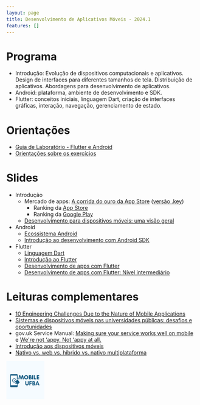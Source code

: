 ```yaml
---
layout: page
title: Desenvolvimento de Aplicativos Móveis - 2024.1
features: []
---
```

<!-- 
# Informações básicas

- Site: [v.ht/matc89](http://v.ht/matc89)
- Professor: Rodrigo Rocha <rodrigorgs@ufba.br>
- Aulas:
  - QUA, 18:30, sala 210 do PAF I
  - SEX, 18:30, lab 143 do IME

**Conteúdo**: Conceitos de desenvolvimento de apps para dispositivos móveis. Desenvolvimento de aplicativos nativos com Android SDK e linguagem Java. Noções da aplicação de tecnologias da web para dispositivos móveis.
 -->
<!-- 
# Avaliações

- (3,0) [Desenvolvimento de pequenos apps com Android SDK](exercicios-android) (individual)
- (5,0) [Workshop de tecnologia de desenvolvimento mobile](workshop) (em equipes de até 6 pessoas, a partir de 16/11)
  - (1,0) Guia de configuração
  - (1,5) Workshop: parte teórica
  - (2,0) Workshop: desenvolvimento
  - (0,5) Exercício proposto (bem especificado, nível de dificuldade adequado)
- (2,0) Resolução de exercícios de **dois** workshops (mesmas equipes do workshop)
-->
<!--    

    * Exercício 1: Hello World
    * Exercício 2: Navegação
    * Exercício 3: Lista

-->

# Programa

- Introdução: Evolução de dispositivos computacionais e aplicativos. Design de interfaces para diferentes tamanhos de tela. Distribuição de aplicativos. Abordagens para desenvolvimento de aplicativos.
- Android: plataforma, ambiente de desenvolvimento e SDK.
- Flutter: conceitos iniciais, linguagem Dart, criação de interfaces gráficas, interação, navegação, gerenciamento de estado.

<!-- 
# Exercícios

Primeiramente, veja [como fazer os exercícios](https://docs.google.com/presentation/d/11AntLlFpDEDVDFjMKZLlIz2XMshifSEnElz5dqlTSbs/edit?usp=sharing).

- [Exercícios de Dart](https://classroom.github.com/a/X12g1jra)
- [Exercícios de Flutter - parte 1](https://classroom.github.com/a/_eUZUjRc) - **Atenção**: no exercício do Snackbar, use uma duração de 500 milissegundos.
- [Exercícios de Flutter - parte 2](https://classroom.github.com/a/LOuoCp4b)

# Projeto

Veja [informações sobre o projeto](20231/projeto-flutter)
-->

# Orientações

<!--

- [Guia de Laboratório - Android](https://docs.google.com/document/d/13sOy6BJv51Xiud7gHsxtIdgrnDOrTgB7VNpOvEomo7I/edit)
- [Orientações Gerais sobre os Exercícios](https://docs.google.com/presentation/d/11AntLlFpDEDVDFjMKZLlIz2XMshifSEnElz5dqlTSbs/edit) 

# Exercícios

- [Exercício de Android](https://classroom.github.com/a/tNb6bv0Q)

-->

- [Guia de Laboratório - Flutter e Android](https://docs.google.com/document/d/1Ebvb6pw5KAQ2SlgIb3kTvbIrhhlrLXkLYf6GAQVbiUg/edit?usp=sharing)
- [Orientações sobre os exercícios](https://docs.google.com/document/d/1uvJav_YruWZzYERr16hyBpeR3WctfFqIWBESKRk1cfQ/edit)

# Slides


- Introdução
  - Mercado de apps: [A corrida do ouro da App Store](https://speakerdeck.com/rodrigorgs/a-corrida-do-ouro-da-app-store-at-mobile-day) ([versão .key](https://drive.google.com/file/d/0BxqQol81uO5UVUtxRjV6QWk5eWc/view?usp=sharing&resourcekey=0-_i5EkDKMr2iFmsd7538Y-g))
    - Ranking da [App Store](https://apps.apple.com/br/charts/iphone)
    - Ranking da [Google Play](https://play.google.com/store/apps)
  - [Desenvolvimento para dispositivos móveis: uma visão geral](https://docs.google.com/presentation/d/1HIecqkfBAoaQ19FjchJX3KT6OwOgNy7TicvKwOw8C8M/edit)
- Android
  - [Ecossistema Android](https://docs.google.com/presentation/d/1q_24FLFzH0N4b8I8kdCwNdsVPdmNrzWlsupQ19ruvdQ/edit)
  - [Introdução ao desenvolvimento com Android SDK](https://speakerdeck.com/rodrigorgs/introducao-ao-android)
- Flutter
  - [Linguagem Dart](https://docs.google.com/presentation/d/1GjP68nGHteIkoR8quvcm_HrZ7Zyn6Hp8jkFgy6ElHC8/edit)
  - [Introdução ao Flutter](https://docs.google.com/presentation/d/1dcSDogvICDwkXkJwtJeXhHTk5i4o1rukE3285w6oS90/edit)
  - [Desenvolvimento de apps com Flutter](https://docs.google.com/presentation/d/1A8FBRqqPQF72GGiHpfNuAMC7p09VgNdl9x1A84YiXkU/edit#slide=id.p)
  - [Desenvolvimento de apps com Flutter: Nível intermediário](https://docs.google.com/presentation/d/1OzRM3fgDVTo14LVnEtcaHvxuuKCxP5C6oyD_dICW2pQ/edit)

<!-- 
 -->
<!-- 
- Notas sobre os exercícios
  - [Guia de laboratório](https://docs.google.com/document/d/13sOy6BJv51Xiud7gHsxtIdgrnDOrTgB7VNpOvEomo7I/edit)
  - [Como fazer os exercícios](https://docs.google.com/presentation/d/1MUvztR37W7q0djQ8r4uMp9q1qQTc3vCCWueuR6WKVFA/edit)
  - Os exercícios serão corrigidos na AVD `3.2 QVGA (ADP2)`
   -->
  <!-- - [Orientações gerais sobre os exercícios](https://docs.google.com/document/d/1J1uNZaPkjvmxpWM4N-mXa6OiCQKkmleF0npnvBSyG9k/edit) -->

<!--   
- Android
    + [Instalação](https://docs.google.com/presentation/d/13iFDtHQ-HxVs8ofT0UEiqeOjuFcn_FhtfFGxm7zrPUg/edit)
    + [Introdução ao Android](https://speakerdeck.com/rodrigorgs/introducao-ao-android)
        + Guardando o estado de uma Activity antes de ela ser destruída para poder restaurar o estado quando ela for construída novamente (enquanto o aplicativo está sendo executado): [onSave/RestoreInstanceState](instance-state)
    + [ListView](https://speakerdeck.com/rodrigorgs/listview-android-sdk) ([arquivo original do Keynote](https://drive.google.com/file/d/0BxqQol81uO5UUG0tTnExR2xXblE/view?usp=sharing))
    + Persistência de dados
      + [SQLiteOpenHelper](https://speakerdeck.com/rodrigorgs/sqlite-android-sdk) ([arquivo original do Keynote](https://drive.google.com/open?id=0BxqQol81uO5UeXZ4VWxVN2JDLXc))
      + [Biblioteca Room](https://developer.android.com/training/data-storage/room) - ver [exemplo de código usando Room](https://github.com/rodrigorgs/exemplo-android-room)
    + [Serviços Web](https://speakerdeck.com/rodrigorgs/servico-rest-android-sdk) ([arquivo original do Keynote](https://drive.google.com/open?id=0BxqQol81uO5UNnhLeFJMMzZ4Yk0))
      - [Acessando serviços Web com a biblioteca Retrofit](retrofit)
      - [Acessando serviços Web com a API nativa do Android](https://speakerdeck.com/rodrigorgs/cliente-rest-android-sdk) ([arquivo original do Keynote](https://drive.google.com/open?id=0BxqQol81uO5USXBOWV9WU0RIWFU), [exemplo de código](rest.zip))
    + [Multithreading](https://speakerdeck.com/rodrigorgs/multithreading-android-sdk) ([arquivo original do Keynote](https://drive.google.com/open?id=0BxqQol81uO5UOG0tcFdYVVg4Z1U))
      - [Exemplo de código](async-task.zip)
- iOS
    + [Start Developing iOS Apps (Swift)](https://developer.apple.com/library/archive/referencelibrary/GettingStarted/DevelopiOSAppsSwift/)
    + [Minicurso de programação para iOS (Objective-C)](https://speakerdeck.com/rodrigorgs/minicurso-de-ios-at-mobile-day)
    + [Exemplo de app iOS simples com Storyboard](https://github.com/rodrigorgs/exemplo-ios-storyboard)
    + [Exemplo de app iOS simples com SwiftUI](https://github.com/rodrigorgs/exemplo-ios-swiftui)
- Web
    - [Introdução ao desenvolvimento web](https://drive.google.com/open?id=14mwlqq2vf4wFBGY3AAf908A6DvwgRyDPyQWT-OYReXc)
    - [Design web responsivo](https://drive.google.com/open?id=1pyYqQxGmk7XL9ZF_bKtir57jIkHVE3HCPG4LvKKT56E)
    - [Cordova](https://drive.google.com/open?id=1JSlr3Zfmtcydzktu-v8KQxeGjc19GKq2BA60PObz-WM)
    - [ES6 e TypeScript](https://drive.google.com/open?id=1tK-mleL0MPsohCff0E8tuxeyijwprZwsIqmIwoy46gA)
    - [Angular](https://drive.google.com/open?id=1bGoa9sWTEhMVuPognjLgzP7BmjurpIfevEpg3NjAHUg)
    - [Ionic](https://drive.google.com/open?id=1DcuMmkFe8Yx80n37B71uw31h3lq_Rdh4iwROZEw7zCk)
-->

# Leituras complementares

- [10 Engineering Challenges Due to the Nature of Mobile Applications](https://blog.pragmaticengineer.com/10-engineering-challenges-due-to-the-nature-of-mobile-applications/)
- [Sistemas e dispositivos móveis nas universidades públicas: desafios e oportunidades](https://docs.google.com/document/d/1xkv2en13stqj3EnCGcdv29qvAT2dRk5YT1vJ85UrrVg/edit#)
- gov.uk Service Manual: [Making sure your service works well on mobile](https://www.gov.uk/service-manual/technology/working-with-mobile-technology) e [We're not ‘appy. Not ‘appy at all.](https://gds.blog.gov.uk/2013/03/12/were-not-appy-not-appy-at-all/)
- [Introdução aos dispositivos móveis](https://docs.google.com/presentation/d/11YIeaJ22oQgixFvy4QqGU0_SwSRbVOywI0yR2XoASwk/edit)
- [Nativo vs. web vs. híbrido vs. nativo multiplataforma](https://docs.google.com/presentation/d/1BOJgJeV-48F_wKH9Kar2hqva500EA1mUxL1vQtra8V8/edit?usp=sharing)

<!-- 
# Bibliografia e referências

- GRIFFITHS, Dawn; GRIFFITHS, David. Use a cabeça!: desenvolvendo para Android. Alta Books; 2ª edição, 2019.
- GARDNER, Lyza Danger; GRIGSBY, Jason. Use a cabeça! Mobile Web. Alta Books; 1ª edição, 2013.

Referências em inglês:

- [Android Developers](https://developer.android.com/?hl=pt-br) (oficial)
- [Vogella - Android Development](http://www.vogella.com/android.html)
 -->

<img src="mobile.png" width="100" height="100">